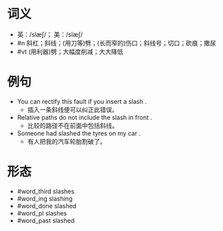 # 词义
- 英：/slæʃ/； 美：/slæʃ/
- #n 斜杠；斜线；(用刀等)劈；(长而窄的)伤口；斜线号；切口；砍痕；撒尿
- #vt (用利器)劈；大幅度削减；大大降低
# 例句
- You can rectify this fault if you insert a slash .
	- 插入一条斜线便可以纠正此错误。
- Relative paths do not include the slash in front .
	- 比较的路径不在前面中包括斜线。
- Someone had slashed the tyres on my car .
	- 有人把我的汽车轮胎割破了。
# 形态
- #word_third slashes
- #word_ing slashing
- #word_done slashed
- #word_pl slashes
- #word_past slashed
